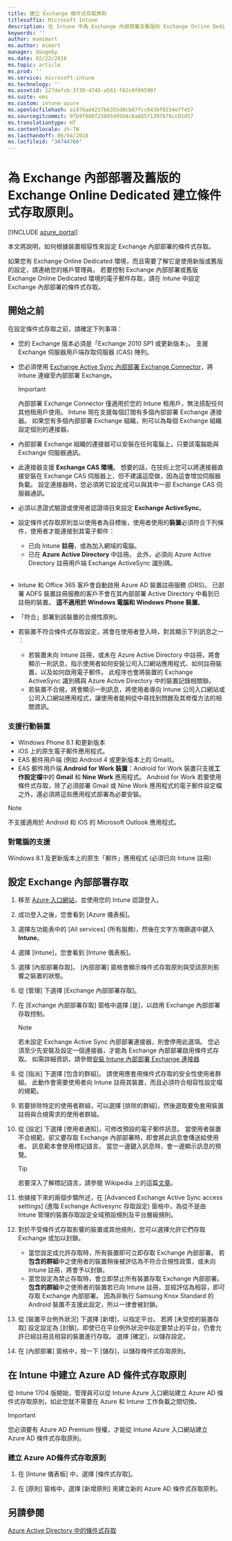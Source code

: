 ```yaml
---
title: 建立 Exchange 條件式存取原則
titlesuffix: Microsoft Intune
description: 在 Intune 中為 Exchange 內部部署及舊版的 Exchange Online Dedicated 設定條件式存取。
keywords: ''
author: msmimart
ms.author: mimart
manager: dougeby
ms.date: 02/22/2018
ms.topic: article
ms.prod: ''
ms.service: microsoft-intune
ms.technology: ''
ms.assetid: 127dafcb-3f30-4745-a561-f62c9f095907
ms.suite: ems
ms.custom: intune-azure
ms.openlocfilehash: a1476ad4237b6355d0cb87fcc643bf0234e7f457
ms.sourcegitcommit: 97b9f966f23895495b4c8a685f1397b78cc01d57
ms.translationtype: HT
ms.contentlocale: zh-TW
ms.lasthandoff: 06/04/2018
ms.locfileid: "34744766"
---
```

# <a name="create-a-conditional-access-policy-for-exchange-on-premises-and-legacy-exchange-online-dedicated"></a>為 Exchange 內部部署及舊版的 Exchange Online Dedicated 建立條件式存取原則。

[!INCLUDE [azure_portal](./includes/azure_portal.md)]

本文將說明，如何根據裝置相容性來設定 Exchange 內部部署的條件式存取。

如果您有 Exchange Online Dedicated 環境，而且需要了解它是使用新版或舊版的設定，請連絡您的帳戶管理員。 若要控制 Exchange 內部部署或舊版 Exchange Online Dedicated 環境的電子郵件存取，請在 Intune 中設定 Exchange 內部部署的條件式存取。

## <a name="before-you-begin"></a>開始之前

在設定條件式存取之前，請確定下列事項：

- 您的 Exchange 版本必須是「Exchange 2010 SP1 或更新版本」。 支援 Exchange 伺服器用戶端存取伺服器 (CAS) 陣列。

- 您必須使用 [Exchange Active Sync 內部部署 Exchange Connector](exchange-connector-install.md)，將 Intune 連線至內部部署 Exchange。

    >[!IMPORTANT]
    >內部部署 Exchange Connector 僅適用於您的 Intune 租用戶，無法搭配任何其他租用戶使用。 Intune 現在支援每個訂閱有多個內部部署 Exchange 連接器。 如果您有多個內部部署 Exchange 組織，則可以為每個 Exchange 組織設定個別的連接器。

- 內部部署 Exchange 組織的連接器可以安裝在任何電腦上，只要該電腦能與 Exchange 伺服器通訊。

- 此連接器支援 **Exchange CAS 環境**。 想要的話，在技術上您可以將連接器直接安裝在 Exchange CAS 伺服器上，但不建議這麼做，因為這會增加伺服器負載。 設定連接器時，您必須將它設定成可以與其中一部 Exchange CAS 伺服器通訊。

- 必須以憑證式驗證或使用者認證項目來設定 **Exchange ActiveSync**。

- 設定條件式存取原則並以使用者為目標後，使用者使用的**裝置**必須符合下列條件，使用者才能連接到其電子郵件：
    - 已向 Intune **註冊**，或為加入網域的電腦。
    - 已在 **Azure Active Directory** 中註冊。 此外，必須向 Azure Active Directory 註冊用戶端 Exchange ActiveSync 識別碼。
<br></br>
- Intune 和 Office 365 客戶會自動啟用 Azure AD 裝置註冊服務 (DRS)。 已部署 ADFS 裝置註冊服務的客戶不會在其內部部署 Active Directory 中看到已註冊的裝置。 **這不適用於 Windows 電腦和 Windows Phone 裝置**。

- 「符合」部署到該裝置的合規性原則。

- 若裝置不符合條件式存取設定，將會在使用者登入時，對其顯示下列訊息之一︰
    - 若裝置未向 Intune 註冊，或未在 Azure Active Directory 中註冊，將會顯示一則訊息，指示使用者如何安裝公司入口網站應用程式、如何註冊裝置，以及如何啟用電子郵件。 此程序也會將裝置的 Exchange ActiveSync 識別碼與 Azure Active Directory 中的裝置記錄相關聯。
    - 若裝置不合規，將會顯示一則訊息，將使用者導向 Intune 公司入口網站或公司入口網站應用程式，讓使用者能夠從中尋找到問題及其修復方法的相關資訊。

### <a name="support-for-mobile-devices"></a>支援行動裝置

- Windows Phone 8.1 和更新版本
- iOS 上的原生電子郵件應用程式。
- EAS 郵件用戶端 (例如 Android 4 或更新版本上的 Gmail)。
- EAS 郵件用戶端 **Android for Work 裝置**：Android for Work 裝置只支援**工作設定檔**中的 **Gmail** 和 **Nine Work** 應用程式。 Android for Work 若要使用條件式存取，除了必須部署 Gmail 或 Nine Work 應用程式的電子郵件設定檔之外，還必須將這些應用程式部署為必要安裝。

> [!NOTE]
> 不支援適用於 Android 和 iOS 的 Microsoft Outlook 應用程式。 

### <a name="support-for-pcs"></a>對電腦的支援

Windows 8.1 及更新版本上的原生「郵件」應用程式 (必須已向 Intune 註冊)


## <a name="configure-exchange-on-premises-access"></a>設定 Exchange 內部部署存取

1. 移至 [Azure 入口網站](https://portal.azure.com/)，並使用您的 Intune 認證登入。

1. 成功登入之後，您會看到 [Azure 儀表板]。

1. 選擇左功能表中的 [All services] (所有服務)，然後在文字方塊篩選中鍵入 **Intune**。

1. 選擇 [Intune]，您會看到 [Intune 儀表板]。

1. 選擇 [內部部署存取]。 [內部部署] 窗格會顯示條件式存取原則與受該原則影響之裝置的狀態。

1. 從 [管理] 下選擇 [Exchange 內部部署存取]。

1. 在 [Exchange 內部部署存取] 窗格中選擇 [是]，以啟用 Exchange 內部部署存取控制。

    > [!NOTE]
    > 若未設定 Exchange Active Sync 內部部署連接器，則會停用此選項。  您必須至少先安裝及設定一個連接器，才能為 Exchange 內部部署啟用條件式存取。 如需詳細資訊，請參閱[安裝 Intune 內部部署 Exchange 連接器](exchange-connector-install.md)

1. 從 [指派] 下選擇 [包含的群組]。  請使用應套用條件式存取的安全性使用者群組。 此動作會需要使用者向 Intune 註冊其裝置，而且必須符合相容性設定檔的規範。

1. 若要排除特定的使用者群組，可以選擇 [排除的群組]，然後選取要免套用裝置註冊與合規需求的使用者群組。

1. 從 [設定] 下選擇 [使用者通知]，可修改預設的電子郵件訊息。 當使用者裝置不合規範，卻又要存取 Exchange 內部部署時，即會將此訊息會傳送給使用者。 訊息範本會使用標記語言。  當您一邊鍵入訊息時，會一邊顯示訊息的預覽。
    > [!TIP]
    > 若要深入了解標記語言，請參閱 Wikipedia 上的這篇[文章](https://en.wikipedia.org/wiki/Markup_language)。

1. 依據接下來的兩個步驟所述，在 [Advanced Exchange Active Sync access settings] (進階 Exchange Activesync 存取設定) 窗格中，為從不是由 Intune 管理的裝置存取設定全域預設規則及平台層級規則。

1. 對於不受條件式存取影響的裝置或其他規則，您可以選擇允許它們存取 Exchange 或加以封鎖。

   - 當您設定成允許存取時，所有裝置即可立即存取 Exchange 內部部署。  若**包含的群組**中之使用者的裝置稍後被評估為不符合合規性政策，或未向 Intune 註冊，將會予以封鎖。
   - 當您設定為禁止存取時，會立即禁止所有裝置存取 Exchange 內部部署。  **包含的群組**中之使用者的裝置若已向 Intune 註冊，並經評估為相容，即可存取 Exchange 內部部署。 因為非執行 Samsung Knox Standard 的 Android 裝置不支援此設定，所以一律會被封鎖。

1. 從 [裝置平台例外狀況] 下選擇 [新增]，以指定平台。 若將 [未受控的裝置存取] 設定設定為 [封鎖]，即使已在平台例外狀況中指定要禁止的平台，仍會允許已經註冊且相容的裝置進行存取。 選擇 [確定]，以儲存設定。

1. 在 [內部部署] 窗格中，按一下 [儲存]，以儲存條件式存取原則。

## <a name="create-azure-ad-conditional-access-policies-in-intune"></a>在 Intune 中建立 Azure AD 條件式存取原則

從 Intune 1704 版開始，管理員可以從 Intune Azure 入口網站建立 Azure AD 條件式存取原則，如此您就不需要在 Azure 和 Intune 工作負載之間切換。

> [!IMPORTANT]
> 您必須要有 Azure AD Premium 授權，才能從 Intune Azure 入口網站建立 Azure AD 條件式存取原則。

### <a name="to-create-azure-ad-conditional-access-policy"></a>建立 Azure AD條件式存取原則

1. 在 [Intune 儀表板] 中，選擇 [條件式存取]。

2. 在 [原則] 窗格中，選擇 [新增原則] 來建立新的 Azure AD 條件式存取原則。

## <a name="see-also"></a>另請參閱

[Azure Active Directory 中的條件式存取](https://docs.microsoft.com/azure/active-directory/active-directory-conditional-access)

